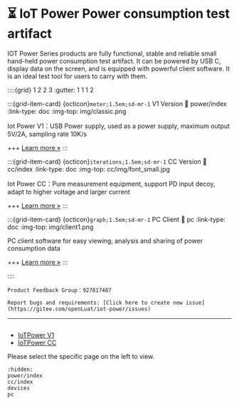# ⏳ IoT Power Power consumption test artifact

IOT Power Series products are fully functional, stable and reliable small hand-held power consumption test artifact. It can be powered by USB C, display data on the screen, and is equipped with powerful client software. It is an ideal test tool for users to carry with them.

::::{grid} 1 2 2 3
:gutter: 1 1 1 2

:::{grid-item-card} {octicon}`meter;1.5em;sd-mr-1` V1 Version
:link: power/index
:link-type: doc
:img-top: img/classic.png

Iot Power V1：USB Power supply, used as a power supply, maximum output 5V/2A, sampling rate 10K/s

+++
[Learn more »](power/index)
:::

:::{grid-item-card} {octicon}`iterations;1.5em;sd-mr-1` CC Version
:link: cc/index
:link-type: doc
:img-top: cc/img/font_small.jpg

Iot Power CC：Pure measurement equipment, support PD input decoy, adapt to higher voltage and larger current

+++
[Learn more »](cc/index)
:::

:::{grid-item-card} {octicon}`graph;1.5em;sd-mr-1` PC Client
:link: pc
:link-type: doc
:img-top: img/client1.png

PC client software for easy viewing, analysis and sharing of power consumption data

+++
[Learn more »](pc)
:::

::::

```{notice}
Product Feedback Group：927817487
```

```{note}
Report bugs and requirements: [Click here to create new issue](https://gitee.com/openLuat/iot-power/issues)
```

---

```{rubric} More information
```

- [IoTPower V1](power/index)
- [IoTPower CC](cc/index)

Please select the specific page on the left to view.

```{toctree}
:hidden:
power/index
cc/index
devices
pc
```
